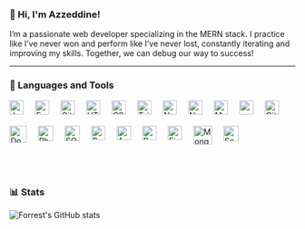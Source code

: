 ### 👋 Hi, I'm Azzeddine!
 I’m a passionate web developer specializing in the MERN stack. I practice like I’ve never won and perform like I’ve never lost, constantly iterating and improving my skills. Together, we can debug our way to success!

---
 
 ### 🧰 Languages and Tools 
 
<div style="display: flex; flex-wrap: wrap; gap: 20px; justify-content: flex-start;">
  <img alt="Javascript" width="25px" src="https://cdn.jsdelivr.net/gh/devicons/devicon@latest/icons/javascript/javascript-plain.svg"/>
  <img alt="Express" width="25px" src="https://cdn.jsdelivr.net/gh/devicons/devicon@latest/icons/express/express-original.svg" />
  <img alt="Git" width="25px" src="https://cdn.jsdelivr.net/gh/devicons/devicon/icons/git/git-original.svg" />
  <img alt="HTML" width="25px" src="https://cdn.jsdelivr.net/gh/devicons/devicon/icons/html5/html5-plain.svg" />
  <img alt="CSS" width="25px" src="https://cdn.jsdelivr.net/gh/devicons/devicon/icons/css3/css3-plain.svg" />
  <img alt="TailwindCSS" width="25px" src="https://cdn.jsdelivr.net/gh/devicons/devicon@latest/icons/tailwindcss/tailwindcss-original.svg" />
  <img alt="Nodemon" width="25px" src="https://cdn.jsdelivr.net/gh/devicons/devicon@latest/icons/nodemon/nodemon-plain.svg" />
  <img alt="NodeJS" width="25px" src="https://cdn.jsdelivr.net/gh/devicons/devicon/icons/nodejs/nodejs-original.svg" />
  <img alt="MongoDB" width="25px" src="https://cdn.jsdelivr.net/gh/devicons/devicon@latest/icons/mongodb/mongodb-original.svg" />
  <img alt="npm" width="25px" src="https://cdn.jsdelivr.net/gh/devicons/devicon@latest/icons/npm/npm-original-wordmark.svg" />
  <img alt="GitHub" width="25px" src="https://cdn.jsdelivr.net/gh/devicons/devicon@latest/icons/github/github-original.svg" />
  <img alt="Docker" width="30px" src="https://cdn.jsdelivr.net/gh/devicons/devicon@latest/icons/docker/docker-original.svg" />
  <img alt="Php" width="27px" src="https://cdn.jsdelivr.net/gh/devicons/devicon@latest/icons/php/php-original.svg" />
  <img alt="SQL" width="27px" src="https://cdn.jsdelivr.net/gh/devicons/devicon@latest/icons/mysql/mysql-original-wordmark.svg" />
  <img alt="React" width="25px" src="https://cdn.jsdelivr.net/gh/devicons/devicon@latest/icons/react/react-original.svg" />
  <img alt="Apache" width="25px" src="https://cdn.jsdelivr.net/gh/devicons/devicon@latest/icons/apache/apache-original.svg" />
  <img alt="Postman" width="25px" src="https://cdn.jsdelivr.net/gh/devicons/devicon@latest/icons/postman/postman-plain.svg" />
  <img alt="Figma" width="25px" src="https://cdn.jsdelivr.net/gh/devicons/devicon@latest/icons/figma/figma-original.svg" />
  <img alt="Mongoose" width="33px" src="https://cdn.jsdelivr.net/gh/devicons/devicon@latest/icons/mongoose/mongoose-original.svg" />
  <img alt="Sequelize" width="27px" src="https://cdn.jsdelivr.net/gh/devicons/devicon@latest/icons/sequelize/sequelize-original.svg" />
</div>

<br>
<br>

#

### 📊 Stats

![Forrest's GitHub stats](https://github-readme-stats.vercel.app/api?username=AzzOu3108&show_icons=true&theme=dark)

#












